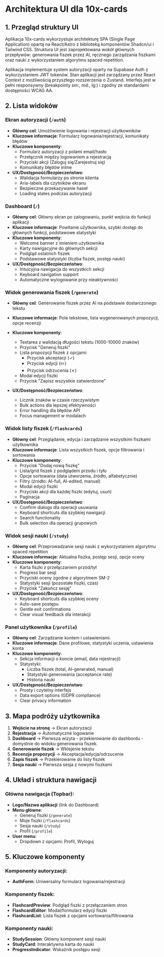 # Architektura UI dla 10x-cards

## 1. Przegląd struktury UI

Aplikacja 10x-cards wykorzystuje architekturę SPA (Single Page Application) opartą na React/Astro z biblioteką komponentów Shadcn/ui i Tailwind CSS. Struktura UI jest zaprojektowana wokół głównych przepływów: generowania fiszek przez AI, ręcznego zarządzania fiszkami oraz nauki z wykorzystaniem algorytmu spaced repetition. 

Aplikacja implementuje system autoryzacji oparty na Supabase Auth z wykorzystaniem JWT tokenów. Stan aplikacji jest zarządzany przez React Context z możliwością przyszłego rozszerzenia o Zustand. Interfejs jest w pełni responsywny (breakpointy sm:, md:, lg:) i zgodny ze standardami dostępności WCAG AA.

## 2. Lista widoków

### Ekran autoryzacji (`/auth`)
- **Główny cel**: Umożliwienie logowania i rejestracji użytkowników
- **Kluczowe informacje**: Formularz logowania/rejestracji, komunikaty błędów
- **Kluczowe komponenty**:
  - Formularz autoryzacji z polami email/hasło
  - Przełącznik między logowaniem a rejestracją
  - Przyciski akcji (Zaloguj się/Zarejestruj się)
  - Komunikaty błędów inline
- **UX/Dostępność/Bezpieczeństwo**: 
  - Walidacja formularzy po stronie klienta
  - Aria-labels dla czytników ekranu
  - Bezpieczne przekazywanie haseł
  - Loading states podczas autoryzacji

### Dashboard (`/`)
- **Główny cel**: Główny ekran po zalogowaniu, punkt wejścia do funkcji aplikacji
- **Kluczowe informacje**: Powitanie użytkownika, szybki dostęp do głównych funkcji, podstawowe statystyki
- **Kluczowe komponenty**:
  - Welcome banner z imieniem użytkownika
  - Karty nawigacyjne do głównych sekcji
  - Podgląd ostatnich fiszek
  - Podstawowe statystyki (liczba fiszek, postęp nauki)
- **UX/Dostępność/Bezpieczeństwo**:
  - Intuicyjna nawigacja do wszystkich sekcji
  - Keyboard navigation support
  - Automatyczne wylogowanie przy nieaktywności

### Widok generowania fiszek (`/generate`)
- **Główny cel**: Generowanie fiszek przez AI na podstawie dostarczonego tekstu
- **Kluczowe informacje**: Pole tekstowe, lista wygenerowanych propozycji, opcje recenzji
- **Kluczowe komponenty**:
  - Textarea z walidacją długości tekstu (1000-10000 znaków)
  - Przycisk "Generuj fiszki"
  - Lista propozycji fiszek z opcjami:
    - Przycisk akceptacji (✓)
    - Przycisk edycji (✏️)
    - Przycisk odrzucenia (✗)
  - Modal edycji fiszki
  - Przycisk "Zapisz wszystkie zatwierdzone"
  
- **UX/Dostępność/Bezpieczeństwo**:
  - Licznik znaków w czasie rzeczywistym
  - Bulk actions dla lepszej efektywności
  - Error handling dla błędów API
  - Focus management w modalach

### Widok listy fiszek (`/flashcards`)
- **Główny cel**: Przeglądanie, edycja i zarządzanie wszystkimi fiszkami użytkownika
- **Kluczowe informacje**: Lista wszystkich fiszek, opcje filtrowania i sortowania
- **Kluczowe komponenty**:
  - Przycisk "Dodaj nową fiszkę"
  - Lista/grid fiszek z podglądem przodu i tyłu
  - Opcje sortowania (data utworzenia, źródło, alfabetycznie)
  - Filtry (źródło: AI-full, AI-edited, manual)
  - Modal edycji fiszki
  - Przyciski akcji dla każdej fiszki (edytuj, usuń)
  - Paginacja
- **UX/Dostępność/Bezpieczeństwo**:
  - Confirm dialogs dla operacji usuwania
  - Keyboard shortcuts dla szybkiej nawigacji
  - Search functionality
  - Bulk selection dla operacji grupowych

### Widok sesji nauki (`/study`)
- **Główny cel**: Przeprowadzanie sesji nauki z wykorzystaniem algorytmu spaced repetition
- **Kluczowe informacje**: Aktualna fiszka, postęp sesji, opcje oceny
- **Kluczowe komponenty**:
  - Karta fiszki z przełączaniem przód/tył
  - Progress bar sesji
  - Przyciski oceny zgodne z algorytmem SM-2
  - Statystyki sesji (pozostałe fiszki, czas)
  - Przycisk "Zakończ sesję"
- **UX/Dostępność/Bezpieczeństwo**:
  - Keyboard shortcuts dla szybkiej oceny
  - Auto-save postępu
  - Gentle exit confirmations
  - Clear visual feedback dla interakcji

### Panel użytkownika (`/profile`)
- **Główny cel**: Zarządzanie kontem i ustawieniami.
- **Kluczowe informacje**: Dane profilowe, statystyki uczenia, ustawienia konta
- **Kluczowe komponenty**:
  - Sekcja informacji o koncie (email, data rejestracji)
  - Statystyki:
    - Liczba fiszek (total, AI-generated, manual)
    - Statystyki generowania (acceptance rate)
    - Historia nauki
- **UX/Dostępność/Bezpieczeństwo**:
  - Prosty i czytelny interfejs
  - Data export options (GDPR compliance)
  - Clear privacy information

## 3. Mapa podróży użytkownika

1. **Wejście na stronę** → Ekran autoryzacji
2. **Rejestracja** → Automatyczne logowanie
3. **Dashboard** → Pierwsza wizyta - przekierowanie do dashbordu - domyślnie do widoku generowania fiszek.
4. **Generowanie fiszek** → Wklejenie tekstu
5. **Recenzja propozycji** → Akceptacja/edycja/odrzucenie
6. **Zapis fiszek** → Przekierowanie do listy fiszek
7. **Sesja nauki** → Pierwsza sesja z nowymi fiszkami


## 4. Układ i struktura nawigacji

### Główna nawigacja (Topbar):
- **Logo/Nazwa aplikacji** (link do Dashboard)
- **Menu główne**:
  - Generuj fiszki (`/generate`)
  - Moje fiszki (`/flashcards`)
  - Sesja nauki (`/study`)
  - Profil (`/profile`)
- **User menu**:
  - Dropdown z opcjami: Profil, Wyloguj


## 5. Kluczowe komponenty

### Komponenty autoryzacji:
- **AuthForm**: Uniwersalny formularz logowania/rejestracji

### Komponenty fiszek:
- **FlashcardPreview**: Podgląd fiszki z przełączaniem stron
- **FlashcardEditor**: Modal/formularz edycji fiszki
- **FlashcardList**: Lista fiszek z opcjami sortowania/filtrowania

### Komponenty nauki:
- **StudySession**: Główny komponent sesji nauki
- **StudyCard**: Interaktywna karta do nauki
- **ProgressIndicator**: Wskaźnik postępu sesji

